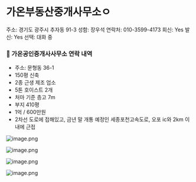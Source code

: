 # 가온부동산중개사무소ㅇ

주소: 경기도 광주시 추자동 91-3 
성함: 장우석
연락처: 010-3599-4173
회신: Yes
발신: Yes
선택: 대화 중

### 📍 가온공인중개사사무소 연락 내역

- 주소: 문형동 36-1
- 150평 신축
- 2종 근생 제조 업소
- 5톤 호이스트 2개
- 처마 기준 층고 7m
- 부지 410평
- 1억 / 600만원
- 2차선 도로에 접해있고, 금년 말 개통 예정인 세종포천고속도로, 오포 ic와 2km 이내에 근접

![image.png](image%2065.png)

![image.png](image%2067.png)

![image.png](image%2066.png)

![image.png](image%2068.png)